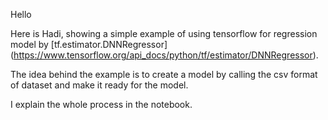 Hello 

Here is Hadi, showing a simple example of using tensorflow for regression model by [tf.estimator.DNNRegressor] (https://www.tensorflow.org/api_docs/python/tf/estimator/DNNRegressor).

The idea behind the example is to create a model by calling the csv format of dataset and make it ready for the model.

I explain the whole process in the notebook.

